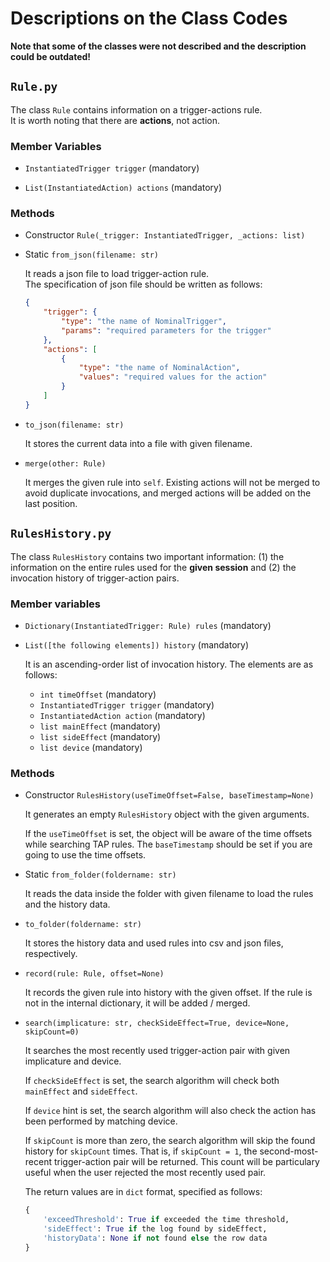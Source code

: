# Descriptions on the Class Codes

**Note that some of the classes were not described and the description could be outdated!**

## `Rule.py`
The class `Rule` contains information on a trigger-actions rule.</br>
It is worth noting that there are **actions**, not action.

### Member Variables
- `InstantiatedTrigger trigger` (mandatory)

- `List(InstantiatedAction) actions` (mandatory)

### Methods
- Constructor `Rule(_trigger: InstantiatedTrigger, _actions: list)`

- Static `from_json(filename: str)`

    It reads a json file to load trigger-action rule.</br>
    The specification of json file should be written as follows:
    ```json
    {
        "trigger": {
            "type": "the name of NominalTrigger",
            "params": "required parameters for the trigger"
        },
        "actions": [
            {
                "type": "the name of NominalAction",
                "values": "required values for the action"
            }
        ]
    }
    ```

- `to_json(filename: str)`
    
    It stores the current data into a file with given filename.

- `merge(other: Rule)`

    It merges the given rule into `self`. Existing actions will not be merged to avoid duplicate invocations, and merged actions will be added on the last position.


## `RulesHistory.py`
The class `RulesHistory` contains two important information: (1) the information on the entire rules used for the **given session** and (2) the invocation history of trigger-action pairs.

### Member variables
- `Dictionary(InstantiatedTrigger: Rule) rules` (mandatory)

- `List([the following elements]) history` (mandatory)
    
    It is an ascending-order list of invocation history. The elements are as follows:
    
    - `int timeOffset` (mandatory)
    - `InstantiatedTrigger trigger` (mandatory)
    - `InstantiatedAction action` (mandatory)
    - `list mainEffect` (mandatory)
    - `list sideEffect` (mandatory)
    - `list device` (mandatory)

### Methods
- Constructor `RulesHistory(useTimeOffset=False, baseTimestamp=None)`

    It generates an empty `RulesHistory` object with the given arguments.

    If the `useTimeOffset` is set, the object will be aware of the time offsets while searching TAP rules. The `baseTimestamp` should be set if you are going to use the time offsets.

- Static `from_folder(foldername: str)`

    It reads the data inside the folder with given filename to load the rules and the history data.

- `to_folder(foldername: str)`

    It stores the history data and used rules into csv and json files, respectively.

- `record(rule: Rule, offset=None)`

    It records the given rule into history with the given offset. If the rule is not in the internal dictionary, it will be added / merged.

- `search(implicature: str, checkSideEffect=True, device=None, skipCount=0)`

    It searches the most recently used trigger-action pair with given implicature and device.

    If `checkSideEffect` is set, the search algorithm will check both `mainEffect` and `sideEffect`.

    If `device` hint is set, the search algorithm will also check the action has been performed by matching device.

    If `skipCount` is more than zero, the search algorithm will skip the found history for `skipCount` times. That is, if `skipCount = 1`, the second-most-recent trigger-action pair will be returned. This count will be particulary useful when the user rejected the most recently used pair.

    The return values are in `dict` format, specified as follows:
    ```python
    {
        'exceedThreshold': True if exceeded the time threshold,
        'sideEffect': True if the log found by sideEffect,
        'historyData': None if not found else the row data
    }
    ```